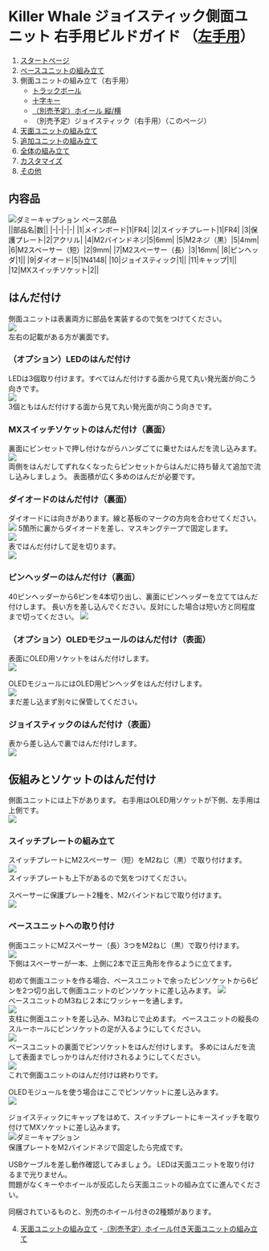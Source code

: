 # Killer Whale ジョイスティック側面ユニット 右手用ビルドガイド （[左手用](../左手用/3_側面ユニット_トラックボール.md)）

1. [スタートページ](../README.md)
2. [ベースユニットの組み立て](../右手用/2_ベースユニット.md)
3. 側面ユニットの組み立て（右手用）
   - [トラックボール](../右手用/3_側面ユニット_トラックボール.md)
   - [十字キー](../右手用/3_側面ユニット_十字キー.md)
   - [（別売予定）ホイール 縦/横](../右手用/3_側面ユニット_ホイール.md)
   - （別売予定）ジョイスティック（右手用）（このページ）
4. [天面ユニットの組み立て](../右手用/4_天面ユニット.md)
5. [追加ユニットの組み立て](../右手用/5_追加ユニット.md)
6. [全体の組み立て](右手用/6_全体の組み立て.md)
7. [カスタマイズ](../右手用/7_カスタマイズ.md)
8. [その他](../右手用/8_その他.md)

## 内容品 
![ダミーキャプション ベース部品](../img/joystick/IMG_5459.jpeg)    
||部品名|数||
|-|-|-|-|
|1|メインボード|1|FR4|
|2|スイッチプレート|1|FR4|
|3|保護プレート|2|アクリル|
|4|M2バインドネジ|5|6mm|
|5|M2ネジ（黒）|5|4mm|
|6|M2スペーサー（短）|2|9mm|
|7|M2スペーサー（長）|3|16mm|
|8|ピンヘッダ|1||
|9|ダイオード|5|1N4148|
|10|ジョイスティック|1||
|11|キャップ|1||
|12|MXスイッチソケット|2||
## はんだ付け
側面ユニットは表裏両方に部品を実装するので気をつけてください。  
![](../img/joystick/IMG_5463.jpeg)  
左右の記載がある方が裏面です。 
### （オプション）LEDのはんだ付け
LEDは3個取り付けます。すべてはんだ付けする面から見て丸い発光面が向こう向きです。  
![](../img/joystick/IMG_5466.jpeg)  
3個ともはんだ付けする面から見て丸い発光面が向こう向きです。  
### MXスイッチソケットのはんだ付け（裏面）
裏面にピンセットで押し付けながらハンダごてに乗せたはんだを流し込みます。  
![](../img/joystick/IMG_5474.jpeg)  
両側をはんだしてずれなくなったらピンセットからはんだに持ち替えて追加で流し込みしましょう。  表面積が広く多めのはんだが必要です。  
### ダイオードのはんだ付け（裏面）
ダイオードには向きがあります。線と基板のマークの方向を合わせてください。 
![](../img/trackball/IMG_5075.jpg) 
5箇所に裏からダイオードを差し、マスキングテープで固定します。  
![](../img/joystick/IMG_5477.jpeg)  
表ではんだ付けして足を切ります。  
![](../img/joystick/IMG_5481.jpeg)  



### ピンヘッダーのはんだ付け（裏面）
40ピンヘッダーから6ピンを4本切り出し、裏面にピンヘッダーを立ててはんだ付けします。
長い方を差し込んでください。反対にした場合は短い方と同程度まで切ってください。
![](../img/joystick/IMG_5491.jpeg)  

### （オプション）OLEDモジュールのはんだ付け（表面）
表面にOLED用ソケットをはんだ付けします。  
![](../img/joystick/IMG_5502.jpeg)  

OLEDモジュールにはOLED用ピンヘッダをはんだ付けします。  
![](../img/trackball/IMG_5116.jpeg)  
まだ差し込まず別々に保管してください。  
### ジョイスティックのはんだ付け（表面）
表から差し込んで裏ではんだ付けします。  
![](../img/joystick/IMG_5506.jpeg)  



## 仮組みとソケットのはんだ付け
側面ユニットには上下があります。  右手用はOLED用ソケットが下側、左手用は上側です。  
![](../img/joystick/IMG_5512.jpeg)  
### スイッチプレートの組み立て
スイッチプレートにM2スペーサー（短）をM2ねじ（黒）で取り付けます。  
![](../img/joystick/IMG_5515.jpeg)  
スイッチプレートも上下があるので気をつけてください。  
  
スペーサーに保護プレート2種を、M2バインドねじで取り付けます。  
![](../img/joystick/IMG_5519.jpeg)  

### ベースユニットへの取り付け
側面ユニットにM2スペーサー（長）3つをM2ねじ（黒）で取り付けます。  
![](../img/joystick/IMG_5520.jpeg)  
下側はスペーサーが一本、上側に2本で正三角形を作るように立てます。  
  
初めて側面ユニットを作る場合、ベースユニットで余ったピンソケットから6ピンを2つ切り出して側面ユニットのピンソケットに差し込みます。
![](../img/joystick/IMG_5524.jpeg)  
ベースユニットのM3ねじ２本にワッシャーを通します。   
![](../img/trackball/IMG_5169.jpeg)    
支柱に側面ユニットを差し込み、M3ねじで止めます。  ベースユニットの縦長のスルーホールにピンソケットの足が入るようにしてください。  
![](../img/joystick/IMG_5531.jpeg)  
ベースユニットの裏面でピンソケットをはんだ付けします。  多めにはんだを流して表面までしっかりはんだ付けされるようにしてください。  
![](../img/trackball/IMG_5184.jpeg)  
これで側面ユニットのはんだ付けは終わりです。  

OLEDモジュールを使う場合はここでピンソケットに差し込みます。  
![](../img/joystick/IMG_5541.jpeg)  

ジョイスティックにキャップをはめて、スイッチプレートにキースイッチを取り付けてMXソケットに差し込みます。  
![ダミーキャプション ](../img/joystick/IMG_5549.jpeg)  
保護プレートをM2バインドネジで固定したら完成です。  
  
USBケーブルを差し動作確認してみましょう。  LEDは天面ユニットを取り付けるまで光りません。  
問題がなくキーやホイールが反応したら天面ユニットの組み立てに進んでください。  
  
同梱されているものと、別売のホイール付きの2種類があります。  

4. [天面ユニットの組み立て](../右手用/4_天面ユニット.md)
    -[（別売予定）ホイール付き天面ユニットの組み立て](../右手用/4_ホイール付き天面ユニット.md)

